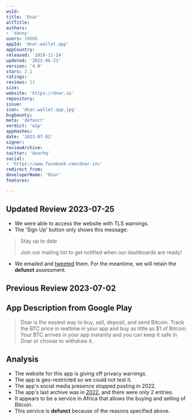 ```yaml
---
wsId: 
title: 'Dnar'
altTitle: 
authors:
- 'danny'
users: 10000
appId: 'dnar.wallet.app'
appCountry: 
released: '2019-11-24'
updated: '2022-06-23'
version: '4.0'
stars: 2.1
ratings: 
reviews: 11
size: 
website: 'https://dnar.io'
repository: 
issue: 
icon: 'dnar.wallet.app.jpg'
bugbounty: 
meta: 'defunct'
verdict: 'wip'
appHashes: 
date: '2023-07-02'
signer: 
reviewArchive: 
twitter: 'dnarhq'
social:
- 'https://www.facebook.com/dnar.inc'
redirect_from: 
developerName: 'Dnar'
features: 

---
```


## Updated Review 2023-07-25

- We were able to access the website with TLS warnings. 
- The 'Sign Up' button only shows this message: 

> Stay up to date
>
> Join our mailing list to get notified when our dashboards are ready!

- We emailed and [tweeted](https://twitter.com/BitcoinWalletz/status/1675366367082496001) them. For the meantime, we will retain the **defunct** assessment.

## Previous Review 2023-07-02

## App Description from Google Play

> Dnar is the easiest way to buy, sell, deposit, and send Bitcoin. Track the BTC price in realtime in your app and buy as little as $1 of Bitcoin. Your BTC arrives in your app instantly and you can keep it safe in Dnar or choose to withdraw it.

## Analysis

- The website for this app is giving off privacy warnings.
- The app is geo-restricted so we could not test it.
- The app's social media presence stopped posting in 2022.
- The app's last archive was in [2022](https://web.archive.org/web/20220625034823/https://www.dnar.io/), and there were only 2 entries.
- It appears to be a service in Africa that allows the buying and selling of Bitcoin.
- This service is **defunct** because of the reasons specified above.
